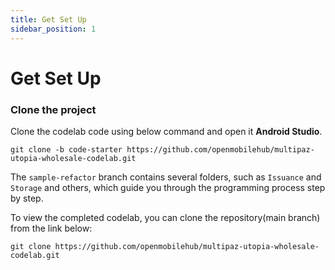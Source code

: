 ```yaml
---
title: Get Set Up
sidebar_position: 1
---
```


# Get Set Up
### **Clone the project**

Clone the codelab code using below command and open it **Android Studio**.

```shell
git clone -b code-starter https://github.com/openmobilehub/multipaz-utopia-wholesale-codelab.git
```

The `sample-refactor` branch contains several folders, such as `Issuance` and `Storage` and others, which guide you through the programming process step by step.

To view the completed codelab, you can clone the repository(main branch) from the link below:

```shell
git clone https://github.com/openmobilehub/multipaz-utopia-wholesale-codelab.git
```

## 

